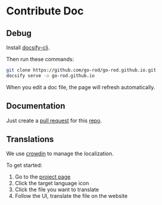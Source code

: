# Contribute Doc

## Debug

Install [docsify-cli](https://docsify.js.org/#/quickstart).

Then run these commands:

```bash
git clone https://github.com/go-rod/go-rod.github.io.git
docsify serve -o go-rod.github.io
```

When you edit a doc file, the page will refresh automatically.

## Documentation

Just create a [pull request](https://docs.github.com/en/github/collaborating-with-issues-and-pull-requests/about-pull-requests) for this [repo](https://github.com/go-rod/go-rod.github.io.git).

## Translations

We use [crowdin](https://crowdin.com/) to manage the localization.

To get started:

1. Go to the [project page](https://crowdin.com/project/go-rod)
2. Click the target language icon
3. Click the file you want to translate
4. Follow the UI, translate the file on the website
